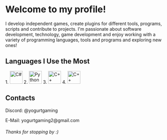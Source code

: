 # Welcome to my profile!

I develop independent games, create plugins for different tools, programs, scripts and contribute to projects. I'm passionate about software development, technology, game development and enjoy working with a variety of programming languages, tools and programs and exploring new ones!

## Languages I Use the Most

<div align="left">
  1.
  <img src="https://cdn.jsdelivr.net/gh/devicons/devicon/icons/csharp/csharp-original.svg" width="40" height="40" alt="C#" style="pointer-events: none;"/>
  2.
  <img src="https://cdn.jsdelivr.net/gh/devicons/devicon/icons/python/python-original.svg" width="40" height="40" alt="Python" style="pointer-events: none;"/>
  3.
  <img src="https://cdn.jsdelivr.net/gh/devicons/devicon/icons/cplusplus/cplusplus-original.svg" width="40" height="40" alt="C++" style="pointer-events: none;"/>
  4.
  <img src="https://cdn.jsdelivr.net/gh/devicons/devicon/icons/c/c-original.svg" width="40" height="40" alt="C++" style="pointer-events: none;"/>
</div>

## Contacts
<p>Discord: @yogurtgaming</p>
<p>E-Mail: yogurtgaming2@gmail.com</p>
<h6>Thanks for stopping by :)</h6>

